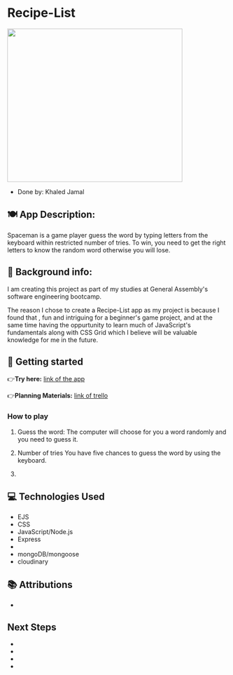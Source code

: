 #  Recipe-List

<img src="" width="400" height="350">

- Done by: Khaled Jamal

## 🍽️ App Description:

Spaceman is a game player guess the word by typing letters from the keyboard within restricted number of tries. To win, you need to get the right letters to know the random word otherwise you will lose. 

## 🔎 Background info:
I am creating this project as part of my studies at General Assembly's software engineering bootcamp.

The reason I chose to create a Recipe-List app as my project is because I found that , fun and intriguing for a beginner's game project, and at the same time having the oppurtunity to learn much of JavaScript's fundamentals along with CSS Grid which I believe will be valuable knowledge for me in the future.

## 🧮 Getting started

👉**Try here:**  [link of the app]()

👉**Planning Materials:** [link of trello](https://trello.com/b/XpBGfyPX/recipe-list) 

### How to play
1. Guess the word:
The computer will choose for you a word randomly and you need to guess it.

2. Number of tries
You have five chances to guess the word by using the keyboard.

3. 

## 💻 Technologies Used

- EJS
- CSS
- JavaScript/Node.js
- Express
- 
- mongoDB/mongoose
- cloudinary

## 📚 Attributions

- []()

## Next Steps

- 
- 
- 
- 